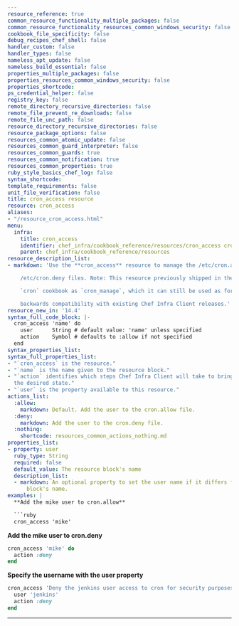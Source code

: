 ```yaml
---
resource_reference: true
common_resource_functionality_multiple_packages: false
common_resource_functionality_resources_common_windows_security: false
cookbook_file_specificity: false
debug_recipes_chef_shell: false
handler_custom: false
handler_types: false
nameless_apt_update: false
nameless_build_essential: false
properties_multiple_packages: false
properties_resources_common_windows_security: false
properties_shortcode: 
ps_credential_helper: false
registry_key: false
remote_directory_recursive_directories: false
remote_file_prevent_re_downloads: false
remote_file_unc_path: false
resource_directory_recursive_directories: false
resource_package_options: false
resources_common_atomic_update: false
resources_common_guard_interpreter: false
resources_common_guards: true
resources_common_notification: true
resources_common_properties: true
ruby_style_basics_chef_log: false
syntax_shortcode: 
template_requirements: false
unit_file_verification: false
title: cron_access resource
resource: cron_access
aliases:
- "/resource_cron_access.html"
menu:
  infra:
    title: cron_access
    identifier: chef_infra/cookbook_reference/resources/cron_access cron_access
    parent: chef_infra/cookbook_reference/resources
resource_description_list:
- markdown: 'Use the **cron_access** resource to manage the /etc/cron.allow and

    /etc/cron.deny files. Note: This resource previously shipped in the

    `cron` cookbook as `cron_manage`, which it can still be used as for

    backwards compatibility with existing Chef Infra Client releases.'
resource_new_in: '14.4'
syntax_full_code_block: |-
  cron_access 'name' do
    user      String # default value: 'name' unless specified
    action    Symbol # defaults to :allow if not specified
  end
syntax_properties_list: 
syntax_full_properties_list:
- "`cron_access` is the resource."
- "`name` is the name given to the resource block."
- "`action` identifies which steps Chef Infra Client will take to bring the node into
  the desired state."
- "`user` is the property available to this resource."
actions_list:
  :allow:
    markdown: Default. Add the user to the cron.allow file.
  :deny:
    markdown: Add the user to the cron.deny file.
  :nothing:
    shortcode: resources_common_actions_nothing.md
properties_list:
- property: user
  ruby_type: String
  required: false
  default_value: The resource block's name
  description_list:
  - markdown: An optional property to set the user name if it differs from the resource
      block's name.
examples: |
  **Add the mike user to cron.allow**

  ```ruby
  cron_access 'mike'
  ```

  **Add the mike user to cron.deny**

  ```ruby
  cron_access 'mike' do
    action :deny
  end
  ```

  **Specify the username with the user property**

  ```ruby
  cron_access 'Deny the jenkins user access to cron for security purposes' do
    user 'jenkins'
    action :deny
  end
  ```
---
```


